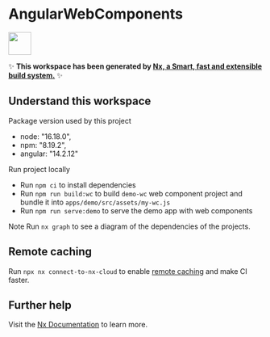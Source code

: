 # AngularWebComponents

<a alt="Nx logo" href="https://nx.dev" target="_blank" rel="noreferrer"><img src="https://raw.githubusercontent.com/nrwl/nx/master/images/nx-logo.png" width="45"></a>

✨ **This workspace has been generated by [Nx, a Smart, fast and extensible build system.](https://nx.dev)** ✨

## Understand this workspace

Package version used by this project
* node: "16.18.0",
* npm: "8.19.2",
* angular: "14.2.12"

Run project locally
* Run `npm ci` to install dependencies
* Run `npm run build:wc` to build `demo-wc` web component project and bundle it into `apps/demo/src/assets/my-wc.js`
* Run `npm run serve:demo` to serve the demo app with web components

Note
Run `nx graph` to see a diagram of the dependencies of the projects.

## Remote caching

Run `npx nx connect-to-nx-cloud` to enable [remote caching](https://nx.app) and make CI faster.

## Further help

Visit the [Nx Documentation](https://nx.dev) to learn more.
